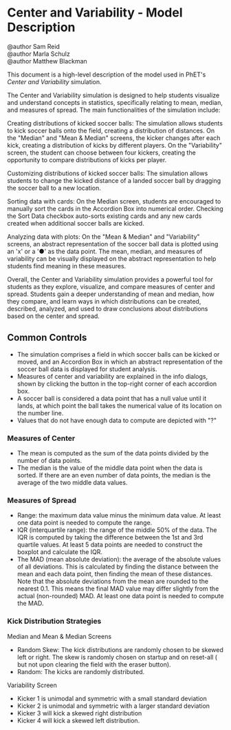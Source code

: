 # Center and Variability - Model Description

@author Sam Reid
<br>@author Marla Schulz
<br>@author Matthew Blackman

This document is a high-level description of the model used in PhET's _Center and Variability_ simulation.

The Center and Variability simulation is designed to help students visualize and understand concepts in statistics,
specifically
relating to mean, median, and measures of spread. The main functionalities of the simulation include:

Creating distributions of kicked soccer balls: The simulation allows students to kick soccer balls onto the field,
creating a
distribution of distances. On the "Median" and "Mean & Median" screens, the kicker changes after each kick, creating a
distribution
of kicks by different players. On the "Variability" screen, the student can choose between four kickers, creating the opportunity to
compare distributions of kicks per player.

Customizing distributions of kicked soccer balls: The simulation allows students to change the kicked distance of a landed soccer
ball by dragging the soccer ball to a new location.

Sorting data with cards: On the Median screen, students are encouraged to manually sort the cards in the Accordion Box into numerical 
order. Checking the Sort Data checkbox auto-sorts existing cards and any new cards created when additional soccer balls are kicked.

Analyzing data with plots: On the "Mean & Median" and "Variability" screens, an abstract representation of the soccer ball data is 
plotted using an 'x' or a '●' as the data point. The mean, median, and measures of variability can be visually displayed on 
the abstract representation to help students find meaning in these measures.

Overall, the Center and Variability simulation provides a powerful tool for students as they explore, visualize, 
and compare measures of center and spread.
Students gain a deeper understanding of mean and median, how they compare, and learn ways in which 
distributions can be created, described, analyzed, and used to draw conclusions about distributions based on 
the center and spread.

## Common Controls

* The simulation comprises a field in which soccer balls can be kicked or moved, and an Accordion Box in which an
  abstract representation of the soccer ball data is displayed for student analysis.
* Measures of center and variability are explained in the info dialogs, shown by clicking the button in the top-right corner
  of each accordion box.
* A soccer ball is considered a data point that has a null value until it lands, at which point the ball takes the numerical
  value of its location on the number line.
* Values that do not have enough data to compute are depicted with "?"

### Measures of Center

* The mean is computed as the sum of the data points divided by the number of data points.
* The median is the value of the middle data point when the data is sorted. If there are an even number of data points, the
  median is the average of the two middle data values.

### Measures of Spread

* Range: the maximum data value minus the minimum data value. At least one data point is needed to compute the range.
* IQR (interquartile range): the range of the middle 50% of the data. The IQR is computed by taking the difference between 
  the 1st and 3rd quartile values. At least 5 data points are needed to construct the boxplot and calculate the IQR.
* The MAD (mean absolute deviation): the average of the absolute values of all deviations. This is calculated by finding 
  the distance between the mean and each data point, then finding the mean of these distances. 
  Note that the absolute deviations from the mean are rounded to the nearest 0.1. This means the final MAD value may differ
  slightly from the actual (non-rounded) MAD. At least one data point is needed to compute the MAD.

### Kick Distribution Strategies
Median and Mean & Median Screens
* Random Skew: The kick distributions are randomly chosen to be skewed left or right. The skew is randomly chosen on startup and on reset-all (
  but not upon clearing the field with the eraser button).
* Random: The kicks are randomly distributed.

Variability Screen
* Kicker 1 is unimodal and symmetric with a small standard deviation
* Kicker 2 is unimodal and symmetric with a larger standard deviation
* Kicker 3 will kick a skewed right distribution
* Kicker 4 will kick a skewed left distribution.
